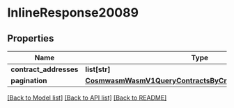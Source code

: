 # InlineResponse20089

## Properties
Name | Type | Description | Notes
------------ | ------------- | ------------- | -------------
**contract_addresses** | **list[str]** |  | [optional] 
**pagination** | [**CosmwasmWasmV1QueryContractsByCreatorResponsePagination**](CosmwasmWasmV1QueryContractsByCreatorResponsePagination.md) |  | [optional] 

[[Back to Model list]](../README.md#documentation-for-models) [[Back to API list]](../README.md#documentation-for-api-endpoints) [[Back to README]](../README.md)

